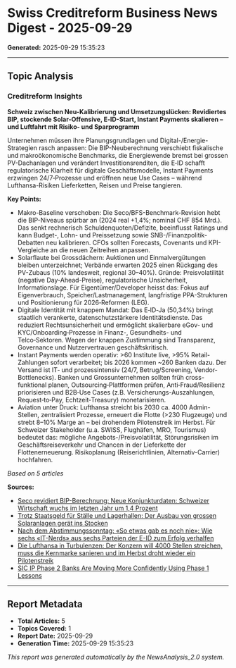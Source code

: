 # Swiss Creditreform Business News Digest - 2025-09-29

**Generated:** 2025-09-29 15:35:23

---

## Topic Analysis


### Creditreform Insights

**Schweiz zwischen Neu-Kalibrierung und Umsetzungslücken: Revidiertes BIP, stockende Solar-Offensive, E‑ID-Start, Instant Payments skalieren – und Luftfahrt mit Risiko- und Sparprogramm**

Unternehmen müssen ihre Planungsgrundlagen und Digital-/Energie-Strategien rasch anpassen: Die BIP-Neuberechnung verschiebt fiskalische und makroökonomische Benchmarks, die Energiewende bremst bei grossen PV-Dachanlagen und verändert Investitionsrenditen, die E‑ID schafft regulatorische Klarheit für digitale Geschäftsmodelle, Instant Payments erzwingen 24/7‑Prozesse und eröffnen neue Use Cases – während Lufthansa-Risiken Lieferketten, Reisen und Preise tangieren.


**Key Points:**

- Makro-Baseline verschoben: Die Seco/BFS-Benchmark-Revision hebt die BIP-Niveaus spürbar an (2024 real +1,4%; nominal CHF 854 Mrd.). Das senkt rechnerisch Schuldenquoten/Defizite, beeinflusst Ratings und kann Budget-, Lohn- und Preissetzung sowie SNB-/Finanzpolitik-Debatten neu kalibrieren. CFOs sollten Forecasts, Covenants und KPI-Vergleiche an die neuen Zeitreihen anpassen.
- Solarflaute bei Grossdächern: Auktionen und Einmalvergütungen bleiben unterzeichnet; Verbände erwarten 2025 einen Rückgang des PV-Zubaus (10% landesweit, regional 30–40%). Gründe: Preisvolatilität (negative Day-Ahead-Preise), regulatorische Unsicherheit, Informationslage. Für Eigentümer/Developer heisst das: Fokus auf Eigenverbrauch, Speicher/Lastmanagement, langfristige PPA-Strukturen und Positionierung für 2026‑Reformen (LEG).
- Digitale Identität mit knappem Mandat: Das E‑ID‑Ja (50,34%) bringt staatlich verankerte, datenschutzstärkere Identitätsdienste. Das reduziert Rechtsunsicherheit und ermöglicht skalierbare eGov- und KYC/Onboarding‑Prozesse in Finanz-, Gesundheits- und Telco‑Sektoren. Wegen der knappen Zustimmung sind Transparenz, Governance und Nutzervertrauen geschäftskritisch.
- Instant Payments werden operativ: >60 Institute live, >95% Retail-Zahlungen sofort verarbeitet; bis 2026 kommen ~260 Banken dazu. Der Versand ist IT‑ und prozessintensiv (24/7, Betrug/Screening, Vendor-Bottlenecks). Banken und Grossunternehmen sollten früh cross-funktional planen, Outsourcing‑Plattformen prüfen, Anti‑Fraud/Resilienz priorisieren und B2B‑Use Cases (z.B. Versicherungs-Auszahlungen, Request‑to‑Pay, Echtzeit‑Treasury) monetarisieren.
- Aviation unter Druck: Lufthansa streicht bis 2030 ca. 4000 Admin-Stellen, zentralisiert Prozesse, erneuert die Flotte (>230 Flugzeuge) und strebt 8–10% Marge an – bei drohendem Pilotenstreik im Herbst. Für Schweizer Stakeholder (u.a. SWISS, Flughäfen, MRO, Tourismus) bedeutet das: mögliche Angebots-/Preisvolatilität, Störungsrisiken im Geschäftsreiseverkehr und Chancen in der Lieferkette der Flottenerneuerung. Risikoplanung (Reiserichtlinien, Alternativ-Carrier) hochfahren.



*Based on 5 articles*


**Sources:**
- [Seco revidiert BIP-Berechnung: Neue Konjunkturdaten: Schweizer Wirtschaft wuchs im letzten Jahr um 1,4 Prozent](https://www.derbund.ch/schweiz-bip-waechst-2024-um-1-4-prozent-170711725883)
- [Trotz Staatsgeld für Ställe und Lagerhallen: Der Ausbau von grossen Solaranlagen gerät ins Stocken](https://www.nzz.ch/wirtschaft/trotz-staatsgeld-fuer-staelle-und-lagerhallen-der-ausbau-von-grossen-solaranlagen-geraet-ins-stocken-ld.1903348)
- [Nach dem Abstimmungssonntag: «So etwas gab es noch nie»: Wie sechs «IT-Nerds» aus sechs Parteien der E-ID zum Erfolg verhalfen](https://www.tagesanzeiger.ch/e-id-abstimmung-wie-sechs-it-nerds-basisdemokratisch-ein-gesetz-schufen-410302675235)
- [Die Lufthansa in Turbulenzen: Der Konzern will 4000 Stellen streichen, muss die Kernmarke sanieren und im Herbst droht wieder ein Pilotenstreik](https://www.nzz.ch/wirtschaft/lufthansa-streicht-4000-stellen-ld.1904652)
- [SIC IP Phase 2 Banks Are Moving More Confidently Using Phase 1 Lessons](https://fintechnews.ch/payments/sic-ip-phase-2-webinar/78182/)






---



## Report Metadata

- **Total Articles:** 5
- **Topics Covered:** 1
- **Report Date:** 2025-09-29
- **Generation Time:** 2025-09-29 15:35:23


*This report was generated automatically by the NewsAnalysis_2.0 system.*